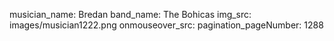 musician_name: Bredan
band_name: The Bohicas
img_src: images/musician1222.png
onmouseover_src: 
pagination_pageNumber: 1288